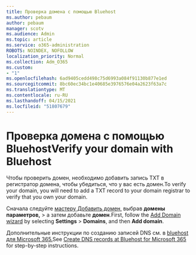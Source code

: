 ```yaml
---
title: Проверка домена с помощью Bluehost
ms.author: pebaum
author: pebaum
manager: scotv
ms.audience: Admin
ms.topic: article
ms.service: o365-administration
ROBOTS: NOINDEX, NOFOLLOW
localization_priority: Normal
ms.collection: Adm_O365
ms.custom:
- "1"
ms.openlocfilehash: 6ad9405cedd498c75d6993a084f91130b877e1ed
ms.sourcegitcommit: 8bc60ec34bc1e40685e3976576e04a2623f63a7c
ms.translationtype: MT
ms.contentlocale: ru-RU
ms.lasthandoff: 04/15/2021
ms.locfileid: "51807679"
---
```

# <a name="verify-your-domain-with-bluehost"></a><span data-ttu-id="faf0f-102">Проверка домена с помощью Bluehost</span><span class="sxs-lookup"><span data-stu-id="faf0f-102">Verify your domain with Bluehost</span></span>

<span data-ttu-id="faf0f-103">Чтобы проверить домен, необходимо добавить запись TXT в регистратор домена, чтобы убедиться, что у вас есть домен.</span><span class="sxs-lookup"><span data-stu-id="faf0f-103">To verify your domain, you will need to add a TXT record to your domain registrar to verify that you own your domain.</span></span> 

<span data-ttu-id="faf0f-104">Сначала следуйте [мастеру Добавить домен,](https://admin.microsoft.com/Adminportal#/Domains) выбрав **домены параметров,** \> а затем добавьте **домен**.</span><span class="sxs-lookup"><span data-stu-id="faf0f-104">First, follow the [Add Domain wizard](https://admin.microsoft.com/Adminportal#/Domains) by selecting **Settings** \> **Domains**, and then **Add domain**.</span></span>
  
<span data-ttu-id="faf0f-105">Дополнительные инструкции по созданию записей DNS см. в [bluehost для Microsoft 365.](https://docs.microsoft.com/microsoft-365/admin/dns/create-dns-records-at-bluehost)</span><span class="sxs-lookup"><span data-stu-id="faf0f-105">See [Create DNS records at Bluehost for Microsoft 365](https://docs.microsoft.com/microsoft-365/admin/dns/create-dns-records-at-bluehost) for step-by-step instructions.</span></span>